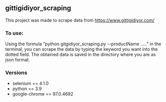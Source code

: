 ## gittigidiyor_scraping

This project was made to scrape data from https://www.gittigidiyor.com/

### To use:
Using the formula "python gitgidiyor_scraping.py --productName ....." in the terminal, you can scrape the data by typing the keyword you want into the dotted field. The obtained data is saved in the directory where you are as json format.

### Versions
- selenium == 4.1.0
- python == 3.9
- google-chrome == 97.0.4692
